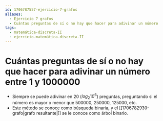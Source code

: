 ```yaml
---
id: 1706787557-ejercicio-7-grafos
aliases:
  - Ejercicio 7 grafos
  - Cuántas preguntas de sí o no hay que hacer para adivinar un número entre 1 y 1000000
tags:
  - matemática-discreta-II
  - ejercicio-matemática-discreta-II
---
```


# Cuántas preguntas de sí o no hay que hacer para adivinar un número entre 1 y 1000000

- Siempre se puede adivinar en 20 ($log_2 10^6$) preguntas, preguntando si el número es mayor o menor que 500000, 250000, 125000, etc.
- Este método se conoce como búsqueda binaria, y el [[1706782930-grafo|grafo resultante|]] se le conoce como árbol binario.
